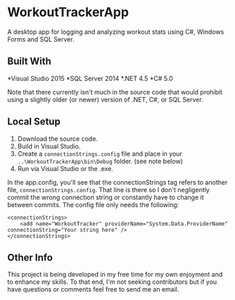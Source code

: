 # WorkoutTrackerApp
A desktop app for logging and analyzing workout stats using C#, Windows Forms and SQL Server.

## Built With
*Visual Studio 2015
*SQL Server 2014
*.NET 4.5
*C# 5.0

Note that there currently isn't much in the source code that would prohibit using a slightly older (or newer) version of .NET, C#, or SQL Server.

## Local Setup
1. Download the source code.
2. Build in Visual Studio.
3. Create a `connectionStrings.config` file and place in your `..\WorkoutTrackerApp\bin\Debug` folder. (see note below)
4. Run via Visual Studio or the .exe.

In the app.config, you'll see that the connectionStrings tag refers to another file, `connectionStrings.config`. That line is there so I don't negligently commit the wrong connection string or constantly have to change it between commits. The config file only needs the following:

```
<connectionStrings>
	<add name="WorkoutTracker" providerName="System.Data.ProviderName" connectionString="Your string here" />
</connectionStrings>
```

## Other Info
This project is being developed in my free time for my own enjoyment and to enhance my skills. To that end, I'm not seeking contributors but if you have questions or comments feel free to send me an email.